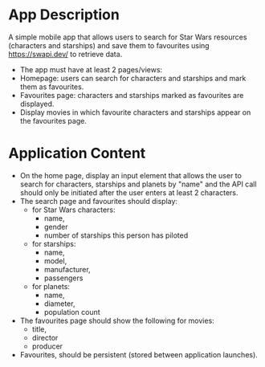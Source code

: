 # App Description

A simple mobile app that allows users to search for Star Wars resources (characters and starships) and save them to favourites using https://swapi.dev/ to retrieve data.

-   The app must have at least 2 pages/views:
-   Homepage: users can search for characters and starships and mark them as favourites.    
-   Favourites page: characters and starships marked as favourites are displayed.    
-   Display movies in which favourite characters and starships appear on the favourites page.  
# Application Content
-   On the home page, display an input element that allows the user to search for characters, starships and planets by "name" and the API call should only be initiated after the user enters at least 2 characters.    
-   The search page and favourites should display:
	- for Star Wars characters: 
		- name, 
		- gender
		- number of starships this person has piloted
	- for starships: 
		- name, 
		- model, 
		- manufacturer, 
		- passengers
	- for planets:
		- name, 
		- diameter, 
		- population count    
-   The favourites page should show the following for movies:
	- title, 
	- director
	- producer
-   Favourites, should be persistent (stored between application launches).

